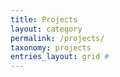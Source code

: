 ```yaml
---
title: Projects
layout: category
permalink: /projects/
taxonomy: projects
entries_layout: grid # 
---
```


